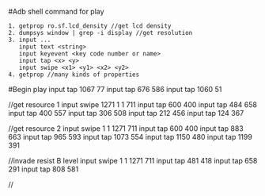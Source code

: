 #Adb shell command for play
	
	1. getprop ro.sf.lcd_density //get lcd density
	2. dumpsys window | grep -i display	//get resolution
	3. input ...
       input text <string>
       input keyevent <key code number or name>
       input tap <x> <y>
       input swipe <x1> <y1> <x2> <y2>
    4. getprop //many kinds of properties
    
#Begin play
input tap 1067 77
input tap 676 586
input tap 1060 51

//get resource 1
input swipe 1271 1 1 711
input tap 600 400
input tap 484 658
input tap 400 557
input tap 306 508
input tap 212 456
input tap 124 367


//get resource 2
input swipe 1 1 1271 711
input tap 600 400
input tap 883 663
input tap 965 593
input tap 1073 554
input tap 1150 480
input tap 1199 391


//invade resist B level
input swipe 1 1 1271 711
input tap 481 418
input tap 658 291
input tap 808 581

//
